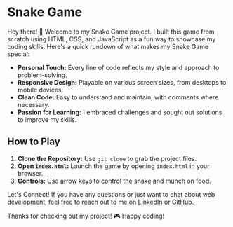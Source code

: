 # Snake Game
Hey there! 👋 Welcome to my Snake Game project. I built this game from scratch using HTML, CSS, and JavaScript as a fun way to showcase my coding skills. Here's a quick rundown of what makes my Snake Game special:

- **Personal Touch:** Every line of code reflects my style and approach to problem-solving.
- **Responsive Design:** Playable on various screen sizes, from desktops to mobile devices.
- **Clean Code:** Easy to understand and maintain, with comments where necessary.
- **Passion for Learning:** I embraced challenges and sought out solutions to improve my skills.

## How to Play

1. **Clone the Repository:** Use `git clone` to grab the project files.
2. **Open `index.html`:** Launch the game by opening `index.html` in your browser.
3. **Controls:** Use arrow keys to control the snake and munch on food.

Let's Connect! If you have any questions or just want to chat about web development, feel free to reach out to me on [LinkedIn](https://www.linkedin.com/in/amanda-l-75b327257) or [GitHub](https://github.com/httpamanda).

Thanks for checking out my project! 🎮 Happy coding!

